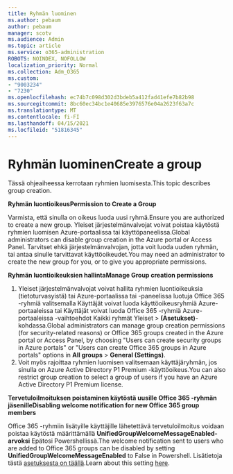 ```yaml
---
title: Ryhmän luominen
ms.author: pebaum
author: pebaum
manager: scotv
ms.audience: Admin
ms.topic: article
ms.service: o365-administration
ROBOTS: NOINDEX, NOFOLLOW
localization_priority: Normal
ms.collection: Adm_O365
ms.custom:
- "9003234"
- "7230"
ms.openlocfilehash: ec74b7c098d302d3bdeb5a412fad41efe7b82b98
ms.sourcegitcommit: 8bc60ec34bc1e40685e3976576e04a2623f63a7c
ms.translationtype: MT
ms.contentlocale: fi-FI
ms.lasthandoff: 04/15/2021
ms.locfileid: "51816345"
---
```

# <a name="create-a-group"></a><span data-ttu-id="cef70-102">Ryhmän luominen</span><span class="sxs-lookup"><span data-stu-id="cef70-102">Create a group</span></span>

<span data-ttu-id="cef70-103">Tässä ohjeaiheessa kerrotaan ryhmien luomisesta.</span><span class="sxs-lookup"><span data-stu-id="cef70-103">This topic describes group creation.</span></span>

<span data-ttu-id="cef70-104">**Ryhmän luontioikeus**</span><span class="sxs-lookup"><span data-stu-id="cef70-104">**Permission to Create a Group**</span></span>

<span data-ttu-id="cef70-105">Varmista, että sinulla on oikeus luoda uusi ryhmä.</span><span class="sxs-lookup"><span data-stu-id="cef70-105">Ensure you are authorized to create a new group.</span></span> <span data-ttu-id="cef70-106">Yleiset järjestelmänvalvojat voivat poistaa käytöstä ryhmien luomisen Azure-portaalissa tai käyttöpaneelissa.</span><span class="sxs-lookup"><span data-stu-id="cef70-106">Global administrators can disable group creation in the Azure portal or Access Panel.</span></span> <span data-ttu-id="cef70-107">Tarvitset ehkä järjestelmänvalvojan, jotta voit luoda uuden ryhmän, tai antaa sinulle tarvittavat käyttöoikeudet.</span><span class="sxs-lookup"><span data-stu-id="cef70-107">You may need an administrator to create the new group for you, or to give you appropriate permissions.</span></span>

<span data-ttu-id="cef70-108">**Ryhmän luontioikeuksien hallinta**</span><span class="sxs-lookup"><span data-stu-id="cef70-108">**Manage Group creation permissions**</span></span>

1. <span data-ttu-id="cef70-109">Yleiset järjestelmänvalvojat voivat hallita ryhmien luontioikeuksia (tietoturvasyistä) tai Azure-portaalissa tai -paneelissa luotuja Office 365 -ryhmiä valitsemalla Käyttäjät voivat luoda käyttöoikeusryhmiä Azure-portaaleissa tai Käyttäjät voivat luoda Office 365 -ryhmiä Azure-portaaleissa -vaihtoehdot Kaikki ryhmät Yleiset   >  **(Asetukset)**-kohdassa.</span><span class="sxs-lookup"><span data-stu-id="cef70-109">Global administrators can manage group creation permissions (for security-related reasons) or Office 365 groups created in the Azure portal or Access Panel, by choosing "Users can create security groups in Azure portals" or "Users can create Office 365 groups in Azure portals" options in **All groups** > **General (Settings)**.</span></span>
2. <span data-ttu-id="cef70-110">Voit myös rajoittaa ryhmien luomisen valitsemaan käyttäjäryhmän, jos sinulla on Azure Active Directory P1 Premium -käyttöoikeus.</span><span class="sxs-lookup"><span data-stu-id="cef70-110">You can also restrict group creation to select a group of users if you have an Azure Active Directory P1 Premium license.</span></span>

<span data-ttu-id="cef70-111">**Tervetuloilmoituksen poistaminen käytöstä uusille Office 365 -ryhmän jäsenille**</span><span class="sxs-lookup"><span data-stu-id="cef70-111">**Disabling welcome notification for new Office 365 group members**</span></span>

<span data-ttu-id="cef70-112">Office 365 -ryhmiin lisätyille käyttäjille lähetettävä tervetuloilmoitus voidaan poistaa käytöstä määrittämällä **UnifiedGroupWelcomeMessageEnabled-arvoksi** Epätosi Powershellissä.</span><span class="sxs-lookup"><span data-stu-id="cef70-112">The welcome notification sent to users who are added to Office 365 groups can be disabled by setting **UnifiedGroupWelcomeMessageEnabled** to False in Powershell.</span></span> <span data-ttu-id="cef70-113">Lisätietoja tästä [asetuksesta on täällä](https://docs.microsoft.com/powershell/module/exchange/set-unifiedgroup?view=exchange-ps&preserve-view=true).</span><span class="sxs-lookup"><span data-stu-id="cef70-113">Learn about this setting [here](https://docs.microsoft.com/powershell/module/exchange/set-unifiedgroup?view=exchange-ps&preserve-view=true).</span></span>

